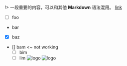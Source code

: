 !> 一段重要的内容，可以和其他 **Markdown** 语法混用。
[link](/demo ':target=_blank')

- [ ] foo
- bar
- [x] baz
- [] bam <~ not working
  - [ ] bim
  - [ ] lim
  ![logo](https://docsify.js.org/_media/icon.svg ':size=50x100')
  ![logo](https://docsify.js.org/_media/icon.svg ':size=100')